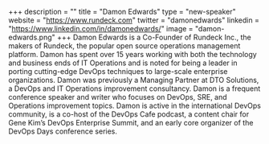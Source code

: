 +++
description = ""
title = "Damon Edwards"
type = "new-speaker"
website = "https://www.rundeck.com"
twitter = "damonedwards"
linkedin = "https://www.linkedin.com/in/damonedwards/"
image = "damon-edwards.png"
+++
Damon Edwards is a Co-Founder of Rundeck Inc., the makers of Rundeck, the popular open source operations management platform. Damon has spent over 15 years working with both the technology and business ends of IT Operations and is noted for being a leader in porting cutting-edge DevOps techniques to large-scale enterprise organizations. Damon was previously a Managing Partner at DTO Solutions, a DevOps and IT Operations improvement consultancy. Damon is a frequent conference speaker and writer who focuses on DevOps, SRE, and Operations improvement topics. Damon is active in the international DevOps community, is a co-host of the DevOps Cafe podcast, a content chair for Gene Kim’s DevOps Enterprise Summit, and an early core organizer of the DevOps Days conference series.